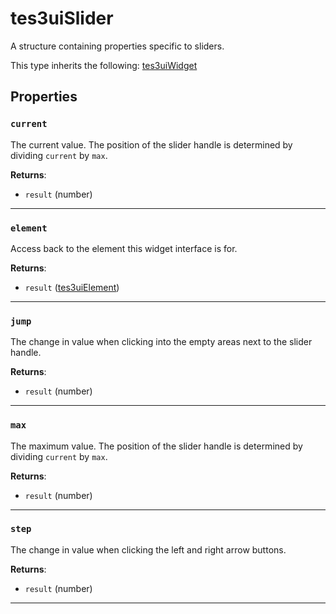 <!---
	This file is autogenerated. Do not edit this file manually. Your changes will be ignored.
	More information: https://github.com/MWSE/MWSE/tree/master/docs
-->

# tes3uiSlider

A structure containing properties specific to sliders.

This type inherits the following: [tes3uiWidget](../../types/tes3uiWidget)
## Properties

### `current`

The current value. The position of the slider handle is determined by dividing `current` by `max`.

**Returns**:

* `result` (number)

***

### `element`

Access back to the element this widget interface is for.

**Returns**:

* `result` ([tes3uiElement](../../types/tes3uiElement))

***

### `jump`

The change in value when clicking into the empty areas next to the slider handle.

**Returns**:

* `result` (number)

***

### `max`

The maximum value. The position of the slider handle is determined by dividing `current` by `max`.

**Returns**:

* `result` (number)

***

### `step`

The change in value when clicking the left and right arrow buttons.

**Returns**:

* `result` (number)

***

